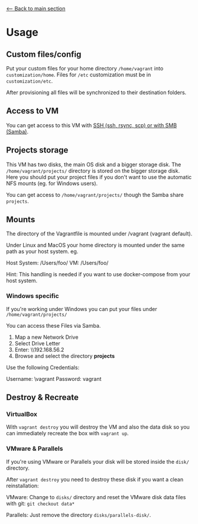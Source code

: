 [<-- Back to main section](../README.md)

# Usage

## Custom files/config

Put your custom files for your home directory `/home/vagrant` into  `customization/home`.
Files for `/etc` customization must be in `customization/etc`.

After provisioning all files will be synchronized to their destination folders.

## Access to VM

You can get access to this VM with [SSH (ssh, rsync, scp) or with SMB (Samba)](SERVICES.md).

## Projects storage

This VM has two disks, the main OS disk and a bigger storage disk.
The `/home/vagrant/projects/` directory is stored on the bigger storage disk. Here you should put your project files
if you don't want to use the automatic NFS mounts (eg. for Windows users).

You can get access to `/home/vagrant/projects/` though the Samba share `projects`.


## Mounts

The directory of the Vagrantfile is mounted under /vagrant (vagrant default).

Under Linux and MacOS your home directory is mounted under the same path as your host system.
eg.

Host System: /Users/foo/
VM: /Users/foo/

Hint: This handling is needed if you want to use docker-compose from your host system.

### Windows specific

If you're working under Windows you can put your files under `/home/vagrant/projects/`

You can access these Files via Samba.

1. Map a new Network Drive
2. Select Drive Letter
3. Enter: \\\192.168.56.2
4. Browse and select the directory **projects**

Use the following Credentials:

Username: \vagrant
Password: vagrant


## Destroy & Recreate

### VirtualBox

With `vagrant destroy` you will destroy the VM and also the data disk so you can immediately
recreate the box with `vagrant up`.

### VMware & Parallels

If you're using VMware or Parallels your disk will be stored inside the `disk/` directory.

After `vagrant destroy` you need to destroy these disk if you want a clean reinstallation:

VMware: Change to `disks/` directory and reset the VMware disk data files with git: `git checkout data*`

Parallels: Just remove the directory `disks/parallels-disk/`.


